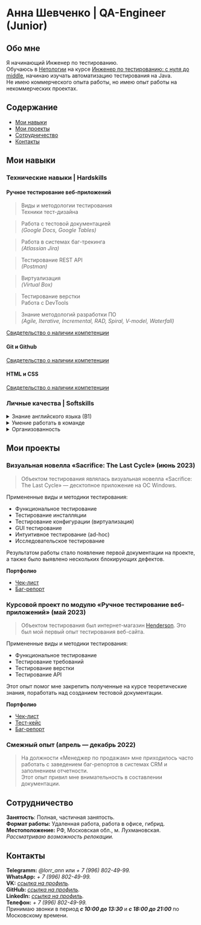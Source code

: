 # Анна Шевченко | QA-Engineer (Junior)
## Обо мне
Я начинающий Инженер по тестированию. <br>
Обучаюсь в [Нетологии](https://netology.ru/) на курсе [Инженер по тестированию: с нуля до middle](https://netology.ru/programs/qa-middle?recommended_by=instant_search), начинаю изучать автоматизацию тестирования на Java.  <br>
Не имею коммерческого опыта работы, но имею опыт работы на некоммерческих проектах.

## Содержание
* [Мои навыки](#мои-навыки)
* [Мои проекты](#мои-проекты)
* [Сотрудничество](#сотрудничество)
* [Контакты](#контакты)
## Мои навыки

### Технические навыки | Hardskills
#### Ручное тестирование веб-приложений

> Виды и методологии тестирования <br>
> Техники тест-дизайна

> Работа с тестовой документацией <br>
> *(Google Docs, Google Tables)*

> Работа в системах баг-трекинга <br>
> *(Atlassian Jira)*

> Тестирование REST API <br> 
> *(Postman)*

> Виртуализация <br>
> *(Virtual Box)*

> Тестирование верстки <br>
> Работа с DevTools

> Знание методологий разработки ПО <br>
> *(Agile, Iterative, Incremental, RAD, Spiral, V-model, Waterfall)*

[Свидетельство о наличии компетенции](https://netology.ru/backend/api/user/programs/37617/pdf_certificate)

#### Git и Github

[Свидетельство о наличии компетенции](https://netology.ru/backend/api/user/programs/37337/pdf_certificate)

#### HTML и CSS

[Свидетельство о наличии компетенции](https://netology.ru/backend/api/user/programs/27205/pdf_certificate)


### Личные качества | Softskills
<details><summary>Знание английского языка (В1)</summary>

  За два месяца развила свой уровень английского с A1 до B1, могу свободно читать и писать на нем. Планирую улучшать свой уровень в будущем.
</details>
<details><summary>Умение работать в команде</summary>

  Имею опыт работы с людьми больше года и обладаю развитым эмоциональным интеллектом, благодаря чему легко нахожу общий язык с коллегами.
</details>
</details>
  <details><summary>Организованность</summary>

  Приоритизирую задачи, обращаю внимание на их специфику, стараюсь самостоятельно решать возникающие проблемы перед тем, как идти с ними к компетентному лицу.
</details>

## Мои проекты
### Визуальная новелла «Sacrifice: The Last Cycle» (июнь 2023) <br>
  > Объектом тестирования являлась визуальная новелла «Sacrifice: The Last Cycle» — десктопное приложение на ОС Windows. 
  
  Примененные виды и методики тестирования:
  * Функциональное тестирование
  * Тестирование инсталляции
  * Тестирование конфигурации (виртуализация)
  * GUI тестирование
  * Интуитивное тестирование (ad-hoc)
  * Исследовательское тестирование<br>

  Результатом работы стало появление первой документации на проекте, а также было выявлено нескольких блокирующих дефектов. <br>

**Портфолио**

  * [Чек-лист](https://docs.google.com/spreadsheets/d/1ctDB8YPZ3Ar0Z4YSz0lxeBCN06-Jo3cBEqoeDsZZ1qA/edit?usp=sharing) <br>
  * [Баг-репорт](https://docs.google.com/spreadsheets/d/15NEsmxuBxLthXDOqRtQqlgkeZgx5rw1qbCGD9b_Ef9k/edit?usp=sharing)

### Курсовой проект по модулю «Ручное тестирование веб-приложений» (май 2023)<br>
   > Объектом тестирования был интернет-магазин [Henderson](https://henderson.ru/). Это был мой первый опыт тестирования веб-сайта.

   Примененные виды и методики тестирования:
   * Функциональное тестирование
   * Тестирование требований
   * Тестирование верстки
   * Тестирование API

  Этот опыт помог мне закрепить полученные на курсе теоретические знания, поработать над созданием тестовой документации. <br>

**Портфолио**

  * [Чек-лист](https://docs.google.com/spreadsheets/d/1Ip0iSqM5D5_-gDQuOXpIcUAPnNBhcMkH1rzSONSM35k/edit?usp=sharing) <br>
  * [Тест-кейс](https://docs.google.com/spreadsheets/d/1ggIAGtS9OObRawDaS-LGVJs6-1r7BOZSRRrRTSwpZWU/edit?usp=sharing) <br>
  * [Баг-репорт](https://docs.google.com/spreadsheets/d/1a_w0qCcqWr3G6zR-n9Q_bcFPm4DOyD9063KjDZCXJn0/edit?usp=sharing)

### Смежный опыт (апрель — декабрь 2022)
> На должности «Менеджер по продажам» мне приходилось часто работать с заведением баг-репортов в системах CRM и заполнением отчетности. <br>
Этот опыт привил мне внимательность в составлении документации.

## Сотрудничество

  **Занятость**: Полная, частичная занятость. <br>
  **Формат работы:** Удаленная работа, работа в офисе, гибрид. <br>
  **Местоположение:** РФ, Московская обл., м. Лухмановская. *Рассматриваю возможность релокации.*<br>

## Контакты
  **Telegramm:** *@lorr_ann* или *+ 7 (996) 802-49-99.* <br>
  **WhatsApp:** *+ 7 (996) 802-49-99.*<br>
  **VK:** *[ссылка на профиль](https://vk.com/ann_shevc).*<br>
  **GitHub:** *[ссылка на профиль](https://github.com/Lorrso).*<br>
  **LinkedIn:** *[ссылка на профиль](https://www.linkedin.com/in/анна-шевченко-417b65283).*<br>
  **Телефон:** *+ 7 (996) 802-49-99.* <br> Принимаю звонки в период __*с 10:00 до 13:30*__ и __*с 18:00 до 21:00*__ по Московскому времени.
